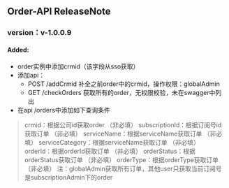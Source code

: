 ## Order-API ReleaseNote

### version：v-1.0.0.9
#### Added:
- order实例中添加crmid（该字段从sso获取）
- 添加api： 
   - POST /addCrmid 补全之前order中的crmid，操作权限：globalAdmin
   - GET /checkOrders 获取所有的order，无权限校验，未在swagger中列出
- 在api /orders中添加如下查询条件   
> crmid：根据公司id获取order （非必填）
> subscriptionId：根据订阅号id获取订单 （非必填）
> serviceName：根据serviceName获取订单 （非必填）
> serviceCategory：根据serviceName获取订单 （非必填）
> orderId：根据orderId获取订单 （非必填）
> orderStatus：根据orderStatus获取订单 （非必填）
> orderType：根据orderType获取订单 （非必填）
> 注：globalAdmin获取所有订单，其他user只获取当前订阅号是subscriptionAdmin下的order

